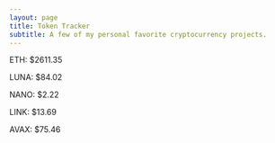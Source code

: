 ```yaml
---
layout: page
title: Token Tracker
subtitle: A few of my personal favorite cryptocurrency projects.
---
```


<!--BEGINCRYPTOINPUT-->
ETH: $2611.35

LUNA: $84.02

NANO: $2.22

LINK: $13.69

AVAX: $75.46

<!--ENDCRYPTOINPUT-->
